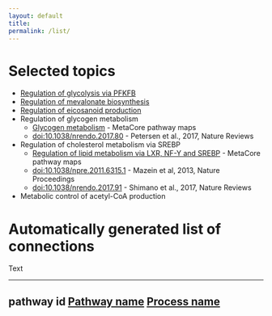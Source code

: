 ```yaml
---
layout: default
title: 
permalink: /list/
---
```


# Selected topics

* <a href="/glycolysis/">Regulation of glycolysis via PFKFB</a><br />
* <a href="/mevalonate/">Regulation of mevalonate biosynthesis</a><br />
* <a href="/eicosanoids/">Regulation of eicosanoid production</a><br />
* Regulation of glycogen metabolism<br />
   * [Glycogen metabolism](http://pathwaymaps.com/maps/919) - MetaCore pathway maps
   * [doi:10.1038/nrendo.2017.80](https://doi.org/10.1038/nrendo.2017.80) - Petersen et al., 2017, Nature Reviews
* Regulation of cholesterol metabolism via SREBP<br />
   * [Regulation of lipid metabolism via LXR, NF-Y and SREBP](http://www.bio-rad.com/fr-fr/prime-pcr-assays/pathway/regulation-lipid-metabolism-regulation-lipid-metabolism-via-lxr-nf-y-srebp) - MetaCore pathway maps
   * [doi:10.1038/npre.2011.6315.1](http://dx.doi.org/10.1038/npre.2011.6315.1) - Mazein et al, 2013, Nature Proceedings
   * [doi:10.1038/nrendo.2017.91](https://doi.org/10.1038/nrendo.2017.91) - Shimano et al., 2017, Nature Reviews
* Metabolic control of acetyl-CoA production<br />

# Automatically generated list of connections

Text

---
pathway id 
<a href="https://reactome.org/">Pathway name</a> 
<a href="https://reactome.org/PathwayBrowser/">Process name</a> 
---
